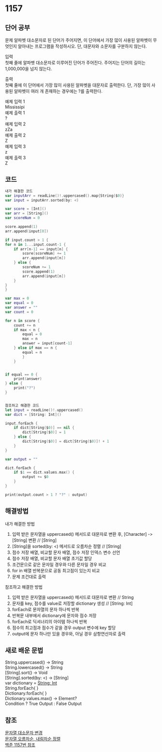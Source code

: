 # 1157
## 단어 공부

문제
알파벳 대소문자로 된 단어가 주어지면, 이 단어에서 가장 많이 사용된 알파벳이 무엇인지 알아내는 프로그램을 작성하시오. 단, 대문자와 소문자를 구분하지 않는다.          
        
입력           
첫째 줄에 알파벳 대소문자로 이루어진 단어가 주어진다. 주어지는 단어의 길이는 1,000,000을 넘지 않는다.       
        
출력         
첫째 줄에 이 단어에서 가장 많이 사용된 알파벳을 대문자로 출력한다. 단, 가장 많이 사용된 알파벳이 여러 개 존재하는 경우에는 ?를 출력한다.        
        
예제 입력 1        
Mississipi       
예제 출력 1        
?       
예제 입력 2        
zZa        
예제 출력 2             
Z        
예제 입력 3               
z         
예제 출력 3       
Z                      
                                  
## 코드
```swift
내가 해결한 코드
var inputArr = readLine()!.uppercased().map{String($0)}
var input = inputArr.sorted(by: <)

var score = [Int]()
var arr = [String]()
var scoreNum = 0

score.append(1)
arr.append(input[0])

if input.count > 1 {
for n in 1...input.count-1 {
    if arr[n-1] == input[n] {
        score[scoreNum] += 1
        arr.append(input[n])
    } else {
        scoreNum += 1
        score.append(1)
        arr.append(input[n])
    }
}
}

var max = 0
var equal = 0
var answer = ""
var count = 0

for n in score {
    count += n
    if max < n {
        equal = 0
        max = n
        answer = input[count-1]
    } else if max == n {
        equal = n
        }
    }


if equal == 0 {
    print(answer)
} else {
    print("?")
}


참조하고 해결한 코드
let input = readLine()!.uppercased()
var dict = [String: Int]()

input.forEach {
    if dict[String($0)] == nil {
        dict[String($0)] = 1
    } else {
        dict[String($0)] = dict[String($0)]! + 1
    }
}

var output = ""

dict.forEach {
    if $1 == dict.values.max() {
        output += $0
    }
}

print(output.count > 1 ? "?" : output)
```

## 해결방법
내가 해결한 방법     
1. 입력 받은 문자열을 uppercased() 메서드로 대문자로 변환 후, [Character] -> [String] 변환   // [String]     
2. [String]을 sorted(by: <) 메서드로 오름차순 정렬     // [String]     
3. 점수 저장 배열, 비교할 문자 배열, 점수 저장 인덱스 변수 선언       
4. 점수 저장 배열, 비교할 문자 배열 초기값 할당       
5. 조건문으로 같은 문자일 경우와 다른 문자일 경우 비교      
6. for in 배열 반복문으로 공동 최고점이 있는지 비교       
7. 문제 조건대로 출력      
      
참조하고 해결한 방법      
1. 입력 받은 문자열을 uppercased() 메서드로 대문자로 변환     // String       
2. 문자를 key, 점수를 value로 저장할 dictionary 생성      // [String: Int]      
3. forEach로 문자열의 문자 하나씩 반복     
4. 반복문 내부에서 dictionary에 문자와 점수 저장       
5. forEach로 딕셔너리의 아이템 하나씩 반복     
6. 점수의 최고점과 점수가 같을 경우 output 변수에 key 할당      
7. output에 문자 하나만 있을 경우와, 아닐 경우 삼항연산자로 출력     
        
## 새로 배운 문법
String.uppercased() -> String             
String.lowercased() -> String      
[String].sort() -> Void         
[String].sorted(by: <) -> [String]            
var dictionary = [String: Int]()      
String.forEach{ }       
Dictionary.forEach{ }      
Dictionary.values.max() -> Element?             
Condition ? True Output : False Output      

## 참조
[문자열 대소문자 변경](https://wody.tistory.com/2)       
[문자열 오름차순, 내림차순 정렬](https://didu-story.tistory.com/206)       
[백준 1157번 참조](https://sapjilkingios.tistory.com/entry/Swift-%EB%B0%B1%EC%A4%80-1157%EB%B2%88)     

